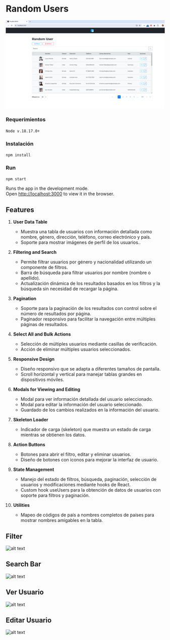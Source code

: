 # Random Users

![alt text](./images/image.png)
### Requerimientos
```Node v.18.17.0+```
### Instalación
```npm install```
### Run
`npm start`

Runs the app in the development mode.\
Open [http://localhost:3000](http://localhost:3000) to view it in the browser.

## Features

1. **User Data Table**
   - Muestra una tabla de usuarios con información detallada como nombre, género, dirección, teléfono, correo electrónico y país.
    - Soporte para mostrar imágenes de perfil de los usuarios..

2. **Filtering and Search**
   - Permite filtrar usuarios por género y nacionalidad utilizando un componente de filtros.
    - Barra de búsqueda para filtrar usuarios por nombre (nombre o apellido).
    - Actualización dinámica de los resultados basados en los filtros y la búsqueda sin necesidad de recargar la página.

3. **Pagination**
    - Soporte para la paginación de los resultados con control sobre el número de resultados por página.
    - Paginador responsivo para facilitar la navegación entre múltiples páginas de resultados.

4. **Select All and Bulk Actions**
   - Selección de múltiples usuarios mediante casillas de verificación.
    - Acción de eliminar múltiples usuarios seleccionados.

5. **Responsive Design**
   - Diseño responsivo que se adapta a diferentes tamaños de pantalla.
    - Scroll horizontal y vertical para manejar tablas grandes en dispositivos móviles.
6. **Modals for Viewing and Editing**
    - Modal para ver información detallada del usuario seleccionado.
    - Modal para editar la información del usuario seleccionado.
    - Guardado de los cambios realizados en la información del usuario.

7. **Skeleton Loader**
   - Indicador de carga (skeleton) que muestra un estado de carga mientras se obtienen los datos.


8. **Action Buttons**
   - Botones para abrir el filtro, editar y eliminar usuarios.
    - Diseño de botones con iconos para mejorar la interfaz de usuario.

9. **State Management**
   - Manejo del estado de filtros, búsqueda, paginación, selección de usuarios y modificaciones mediante hooks de React.
    - Custom hook useUsers para la obtención de datos de usuarios con soporte para filtros y paginación.

10. **Utilities**
    - Mapeo de códigos de país a nombres completos de países para mostrar nombres amigables en la tabla.

## Filter
![alt text](./images/image-1.png)
## Search Bar
![alt text](./images/image-2.png)
## Ver Usuario
![alt text](./images/image-3.png)
## Editar Usuario
![alt text](./images/image-4.png)


